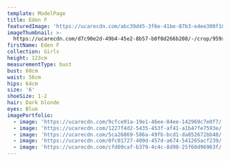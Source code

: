 ```yaml
---
template: ModelPage
title: Eden F
featuredImage: 'https://ucarecdn.com/abc39d45-3f6e-41be-87b3-e4ee300f18fd/'
imageThumbnail: >-
  https://ucarecdn.com/d7c90e2d-49b4-45e2-8b57-b0f0d266b208/-/crop/959x1302/358,0/-/preview/
firstName: Eden F
collection: Girls
height: 123cm
measurementType: bust
bust: 60cm
waist: 56cm
hips: 64cm
size: '6'
shoeSize: 1-2
hair: Dark blonde
eyes: Blue
imagePortfolio:
  - image: 'https://ucarecdn.com/9cfce91a-19e1-46ee-84ee-142969c7e0f7/'
  - image: 'https://ucarecdn.com/1227f4d2-5435-453f-af41-a1b47fe7593e/'
  - image: 'https://ucarecdn.com/5ca26869-586a-49fb-bcd1-da852672bb48/'
  - image: 'https://ucarecdn.com/0fc01727-409d-457d-a674-541265acf239/'
  - image: 'https://ucarecdn.com/cfd09caf-b379-4c4c-8d98-25f60d96963f/'
---
```


